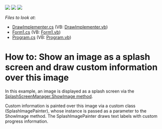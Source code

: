 <!-- default badges list -->
![](https://img.shields.io/endpoint?url=https://codecentral.devexpress.com/api/v1/VersionRange/128622341/13.1.4%2B)
[![](https://img.shields.io/badge/Open_in_DevExpress_Support_Center-FF7200?style=flat-square&logo=DevExpress&logoColor=white)](https://supportcenter.devexpress.com/ticket/details/E3719)
[![](https://img.shields.io/badge/📖_How_to_use_DevExpress_Examples-e9f6fc?style=flat-square)](https://docs.devexpress.com/GeneralInformation/403183)
<!-- default badges end -->
<!-- default file list -->
*Files to look at*:

* [DrawImplementer.cs](./CS/DrawImplementer.cs) (VB: [DrawImplementer.vb](./VB/DrawImplementer.vb))
* [Form1.cs](./CS/Form1.cs) (VB: [Form1.vb](./VB/Form1.vb))
* [Program.cs](./CS/Program.cs) (VB: [Program.vb](./VB/Program.vb))
<!-- default file list end -->
# How to: Show an image as a splash screen and draw custom information over this image


<p>In this example, an image is displayed as a splash screen via the <a href="https://docs.devexpress.com/WindowsForms/devexpress.xtrasplashscreen.splashscreenmanager.showimage.overloads">SplashScreenManager.ShowImage method</a>.</p><p>Custom information is painted over this image via a custom class (SplashImagePainter), whose instance is passed as a parameter to the ShowImage method. The SplashImagePainter draws text labels with custom progress information.</p>

<br/>


